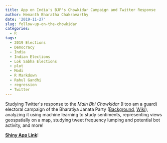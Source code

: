 ```yaml
---
title: App on India's BJP's Chowkidar Campaign and Twitter Response
author: Hemanth Bharatha Chakravarthy
date: '2019-11-27'
slug: follow-up-on-the-chowkidar
categories:
  - R
tags:
  - 2019 Elections
  - Democracy
  - India
  - Indian Elections
  - Lok Sabha Elections
  - plot
  - Modi
  - R Markdown
  - Rahul Gandhi
  - regression
  - Twitter
---
```

Studying Twitter's response to the _Main Bhi Chowkidar_ (I too am a guard) electoral campaign of the Bharatiya Janata Party ([Background](https://www.thehindubusinessline.com/news/bjp-steps-up-its-main-bhi-chowkidar-campaign/article26568670.ece), [Wiki](https://en.wikipedia.org/wiki/Main_Bhi_Chowkidar)), analyzing it using machine learning to study sentiments, representing views geospatially on a map, studying tweet frequency lumping and potential bot activity, and more!

[**Shiny App Link**](https://hemanth-bharatha-chakravarthy.shinyapps.io/lok_sabha/)!